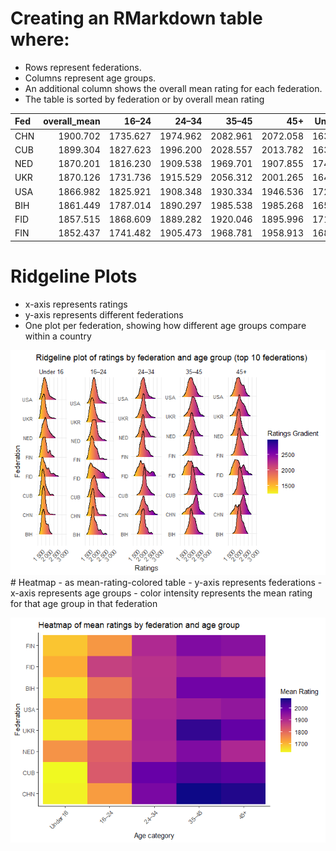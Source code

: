 # Creating an RMarkdown table where:

-   Rows represent federations.
-   Columns represent age groups.
-   An additional column shows the overall mean rating for each
    federation.
-   The table is sorted by federation or by overall mean rating

<table>
<thead>
<tr class="header">
<th style="text-align: left;">Fed</th>
<th style="text-align: right;">overall_mean</th>
<th style="text-align: right;">16–24</th>
<th style="text-align: right;">24–34</th>
<th style="text-align: right;">35–45</th>
<th style="text-align: right;">45+</th>
<th style="text-align: right;">Under 16</th>
</tr>
</thead>
<tbody>
<tr class="odd">
<td style="text-align: left;">CHN</td>
<td style="text-align: right;">1900.702</td>
<td style="text-align: right;">1735.627</td>
<td style="text-align: right;">1974.962</td>
<td style="text-align: right;">2082.961</td>
<td style="text-align: right;">2072.058</td>
<td style="text-align: right;">1637.901</td>
</tr>
<tr class="even">
<td style="text-align: left;">CUB</td>
<td style="text-align: right;">1899.304</td>
<td style="text-align: right;">1827.623</td>
<td style="text-align: right;">1996.200</td>
<td style="text-align: right;">2028.557</td>
<td style="text-align: right;">2013.782</td>
<td style="text-align: right;">1630.358</td>
</tr>
<tr class="odd">
<td style="text-align: left;">NED</td>
<td style="text-align: right;">1870.201</td>
<td style="text-align: right;">1816.230</td>
<td style="text-align: right;">1909.538</td>
<td style="text-align: right;">1969.701</td>
<td style="text-align: right;">1907.855</td>
<td style="text-align: right;">1747.681</td>
</tr>
<tr class="even">
<td style="text-align: left;">UKR</td>
<td style="text-align: right;">1870.126</td>
<td style="text-align: right;">1731.736</td>
<td style="text-align: right;">1915.529</td>
<td style="text-align: right;">2056.312</td>
<td style="text-align: right;">2001.265</td>
<td style="text-align: right;">1645.790</td>
</tr>
<tr class="odd">
<td style="text-align: left;">USA</td>
<td style="text-align: right;">1866.982</td>
<td style="text-align: right;">1825.921</td>
<td style="text-align: right;">1908.348</td>
<td style="text-align: right;">1930.334</td>
<td style="text-align: right;">1946.536</td>
<td style="text-align: right;">1723.772</td>
</tr>
<tr class="even">
<td style="text-align: left;">BIH</td>
<td style="text-align: right;">1861.449</td>
<td style="text-align: right;">1787.014</td>
<td style="text-align: right;">1890.297</td>
<td style="text-align: right;">1985.538</td>
<td style="text-align: right;">1985.268</td>
<td style="text-align: right;">1659.125</td>
</tr>
<tr class="odd">
<td style="text-align: left;">FID</td>
<td style="text-align: right;">1857.515</td>
<td style="text-align: right;">1868.609</td>
<td style="text-align: right;">1889.282</td>
<td style="text-align: right;">1920.046</td>
<td style="text-align: right;">1895.996</td>
<td style="text-align: right;">1713.644</td>
</tr>
<tr class="even">
<td style="text-align: left;">FIN</td>
<td style="text-align: right;">1852.437</td>
<td style="text-align: right;">1741.482</td>
<td style="text-align: right;">1905.473</td>
<td style="text-align: right;">1968.781</td>
<td style="text-align: right;">1958.913</td>
<td style="text-align: right;">1687.538</td>
</tr>
</tbody>
</table>

# Ridgeline Plots

-   x-axis represents ratings
-   y-axis represents different federations
-   One plot per federation, showing how different age groups compare
    within a country

![](madeleine1806_files/figure-markdown_strict/ridgeline%20plot-1.png)
\# Heatmap - as mean-rating-colored table - y-axis represents
federations - x-axis represents age groups - color intensity represents
the mean rating for that age group in that federation

![](madeleine1806_files/figure-markdown_strict/heatmap%20plot-1.png)
